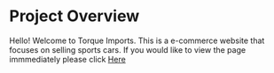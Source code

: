 <h1>Project Overview</h1>


Hello! Welcome to Torque Imports. This is a e-commerce website that focuses on selling sports cars. 
If you would like to view the page immmediately please click [Here](https://ecommerce-v2-kevin-76c743e6deab.herokuapp.com/)
